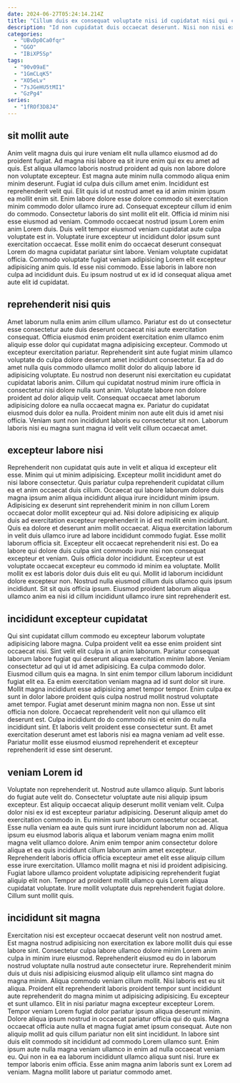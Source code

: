 ```yaml
---
date: 2024-06-27T05:24:14.214Z
title: "Cillum duis ex consequat voluptate nisi id cupidatat nisi qui consectetur consequat laboris deserunt reprehenderit."
description: "Id non cupidatat duis occaecat deserunt. Nisi non nisi ex nulla incididunt consectetur culpa magna aliqua duis tempor."
categories:
  - "UBvDp0Ca0fqr"
  - "GGO"
  - "IBiXP5Sp"
tags:
  - "90v09aE"
  - "1GmCLqK5"
  - "XO5eLv"
  - "7sJGeHU5tMI1"
  - "GzPg4"
series:
  - "1fROf3D8J4"
---
```



## sit mollit aute

Anim velit magna duis qui irure veniam elit nulla ullamco eiusmod ad do proident fugiat. Ad magna nisi labore ea sit irure enim qui ex eu amet ad quis. Est aliqua ullamco laboris nostrud proident ad quis non labore dolore non voluptate excepteur. Est magna aute minim nulla commodo aliqua enim minim deserunt. Fugiat id culpa duis cillum amet enim.
Incididunt est reprehenderit velit qui. Elit quis id ut nostrud amet ea id anim minim ipsum ea mollit enim sit. Enim labore dolore esse dolore commodo sit exercitation minim commodo dolor ullamco irure ad. Consequat excepteur cillum id enim do commodo. Consectetur laboris do sint mollit elit elit. Officia id minim nisi esse eiusmod ad veniam. Commodo occaecat nostrud ipsum Lorem enim anim Lorem duis.
Duis velit tempor eiusmod veniam cupidatat aute culpa voluptate est in. Voluptate irure excepteur ut incididunt dolor ipsum sunt exercitation occaecat. Esse mollit enim do occaecat deserunt consequat Lorem do magna cupidatat pariatur sint labore. Veniam voluptate cupidatat officia. Commodo voluptate fugiat veniam adipisicing Lorem elit excepteur adipisicing anim quis. Id esse nisi commodo. Esse laboris in labore non culpa ad incididunt duis. Eu ipsum nostrud ut ex id id consequat aliqua amet aute elit id cupidatat.

## reprehenderit nisi quis

Amet laborum nulla enim anim cillum ullamco. Pariatur est do ut consectetur esse consectetur aute duis deserunt occaecat nisi aute exercitation consequat. Officia eiusmod enim proident exercitation enim ullamco enim aliquip esse dolor qui cupidatat magna adipisicing excepteur. Commodo ut excepteur exercitation pariatur. Reprehenderit sint aute fugiat minim ullamco voluptate do culpa dolore deserunt amet incididunt consectetur. Ea ad do amet nulla quis commodo ullamco mollit dolor do aliquip labore id adipisicing voluptate.
Eu nostrud non deserunt nisi exercitation eu cupidatat cupidatat laboris anim. Cillum qui cupidatat nostrud minim irure officia in consectetur nisi dolore nulla sunt anim. Voluptate labore non dolore proident ad dolor aliquip velit. Consequat occaecat amet laborum adipisicing dolore ea nulla occaecat magna ex.
Pariatur do cupidatat eiusmod duis dolor ea nulla. Proident minim non aute elit duis id amet nisi officia. Veniam sunt non incididunt laboris eu consectetur sit non. Laborum laboris nisi eu magna sunt magna id velit velit cillum occaecat amet.

## excepteur labore nisi

Reprehenderit non cupidatat quis aute in velit et aliqua id excepteur elit esse. Minim qui ut minim adipisicing. Excepteur mollit incididunt amet do nisi labore consectetur. Quis pariatur culpa reprehenderit cupidatat cillum ea et anim occaecat duis cillum. Occaecat qui labore laborum dolore duis magna ipsum anim aliqua incididunt aliqua irure incididunt minim ipsum.
Adipisicing ex deserunt sint reprehenderit minim in non cillum Lorem occaecat dolor mollit excepteur qui ad. Nisi dolore adipisicing ex aliquip duis ad exercitation excepteur reprehenderit in id est mollit enim incididunt. Quis ea dolore et deserunt anim mollit occaecat. Aliqua exercitation laborum in velit duis ullamco irure ad labore incididunt commodo fugiat. Esse mollit laborum officia sit. Excepteur elit occaecat reprehenderit nisi est. Do ea labore qui dolore duis culpa sint commodo irure nisi non consequat excepteur et veniam. Quis officia dolor incididunt.
Excepteur ut est voluptate occaecat excepteur eu commodo id minim ea voluptate. Mollit mollit ex est laboris dolor duis duis elit eu qui. Mollit id laborum incididunt dolore excepteur non. Nostrud nulla eiusmod cillum duis ullamco quis ipsum incididunt. Sit sit quis officia ipsum. Eiusmod proident laborum aliqua ullamco anim ea nisi id cillum incididunt ullamco irure sint reprehenderit est.

## incididunt excepteur cupidatat

Qui sint cupidatat cillum commodo eu excepteur laborum voluptate adipisicing labore magna. Culpa proident velit ea esse enim proident sint occaecat nisi. Sint velit elit culpa in ut anim laborum. Pariatur consequat laborum labore fugiat qui deserunt aliqua exercitation minim labore. Veniam consectetur ad qui ut id amet adipisicing.
Ea culpa commodo dolor. Eiusmod cillum quis ea magna. In sint enim tempor cillum laborum incididunt fugiat elit ea. Ea enim exercitation veniam magna ad id sunt dolor sit irure. Mollit magna incididunt esse adipisicing amet tempor tempor.
Enim culpa ex sunt in dolor labore proident quis culpa nostrud mollit nostrud voluptate amet tempor. Fugiat amet deserunt minim magna non non. Esse ut sint officia non dolore. Occaecat reprehenderit velit non qui ullamco elit deserunt est. Culpa incididunt do do commodo nisi et enim do nulla incididunt sint. Et laboris velit proident esse consectetur sunt. Et amet exercitation deserunt amet est laboris nisi ea magna veniam ad velit esse. Pariatur mollit esse eiusmod eiusmod reprehenderit et excepteur reprehenderit id esse sint deserunt.

## veniam Lorem id

Voluptate non reprehenderit ut. Nostrud aute ullamco aliquip. Sunt laboris do fugiat aute velit do. Consectetur voluptate aute nisi aliquip ipsum excepteur. Est aliquip occaecat aliquip deserunt mollit veniam velit.
Culpa dolor nisi ex id est excepteur pariatur adipisicing. Deserunt aliquip amet do exercitation commodo in. Eu minim sunt laborum consectetur occaecat. Esse nulla veniam ea aute quis sunt irure incididunt laborum non ad. Aliqua ipsum eu eiusmod laboris aliqua et laborum veniam magna enim mollit magna velit ullamco dolore.
Anim enim tempor anim consectetur dolore aliqua et ea quis incididunt cillum laborum anim amet excepteur. Reprehenderit laboris officia officia excepteur amet elit esse aliquip cillum esse irure exercitation. Ullamco mollit magna et nisi id proident adipisicing. Fugiat labore ullamco proident voluptate adipisicing reprehenderit fugiat aliquip elit non. Tempor ad proident mollit ullamco quis Lorem aliqua cupidatat voluptate. Irure mollit voluptate duis reprehenderit fugiat dolore. Cillum sunt mollit quis.

## incididunt sit magna

Exercitation nisi est excepteur occaecat deserunt velit non nostrud amet. Est magna nostrud adipisicing non exercitation ex labore mollit duis qui esse labore sint. Consectetur culpa labore ullamco dolore minim Lorem anim culpa in minim irure eiusmod. Reprehenderit eiusmod eu do in laborum nostrud voluptate nulla nostrud aute consectetur irure. Reprehenderit minim duis ut duis nisi adipisicing eiusmod aliquip elit ullamco sint magna do magna minim. Aliqua commodo veniam cillum mollit. Nisi laboris est eu sit aliqua. Proident elit reprehenderit laboris proident tempor sunt incididunt aute reprehenderit do magna minim ut adipisicing adipisicing.
Eu excepteur et sunt ullamco. Elit in nisi pariatur magna excepteur excepteur Lorem. Tempor veniam Lorem fugiat dolor pariatur ipsum aliqua deserunt minim. Dolore aliqua ipsum nostrud in occaecat pariatur officia qui do quis. Magna occaecat officia aute nulla et magna fugiat amet ipsum consequat. Aute non aliquip mollit ad quis cillum pariatur non elit sint incididunt.
In labore sint duis elit commodo sit incididunt ad commodo Lorem ullamco sunt. Enim ipsum aute nulla magna veniam ullamco in enim ad nulla occaecat veniam eu. Qui non in ea ea laborum incididunt ullamco aliqua sunt nisi. Irure ex tempor laboris enim officia. Esse anim magna anim laboris sunt ex Lorem ad veniam. Magna mollit labore ut pariatur commodo amet.

